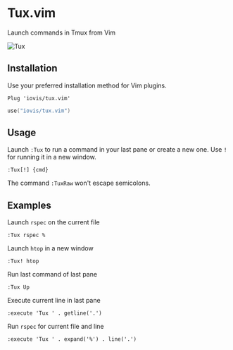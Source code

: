 # Tux.vim

Launch commands in Tmux from Vim

![Tux](https://cdn0.iconfinder.com/data/icons/event-celebration-1/64/85-128.png)

## Installation ##

Use your preferred installation method for Vim plugins.

```vim
Plug 'iovis/tux.vim'
```

```lua
use("iovis/tux.vim")
```

## Usage ##

Launch `:Tux` to run a command in your last pane or create a new one. Use `!` for running it in a new window.

```vim
:Tux[!] {cmd}
```

The command `:TuxRaw` won't escape semicolons.

## Examples ##

Launch `rspec` on the current file

```vim
:Tux rspec %
```

Launch `htop` in a new window

```vim
:Tux! htop
```

Run last command of last pane

```vim
:Tux Up
```

Execute current line in last pane

```vim
:execute 'Tux ' . getline('.')
```

Run `rspec` for current file and line

```vim
:execute 'Tux ' . expand('%') . line('.')
```

